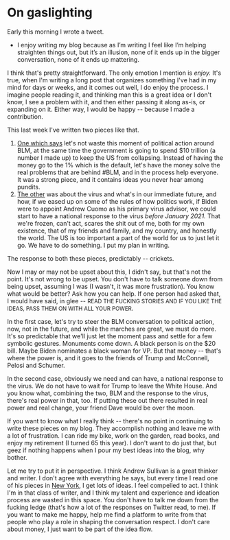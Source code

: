 # On gaslighting
Early this morning I wrote a tweet. 
* I enjoy writing my blog because as I’m writing I feel like I’m helping straighten things out, but it’s an illusion, none of it ends up in the bigger conversation, none of it ends up mattering.

I think that's pretty straightforward. The only emotion I mention is <i>enjoy.</i> It's true, when I'm writing a long post that organizes something I've had in my mind for days or weeks, and it comes out well, I do enjoy the process. I imagine people reading it, and thinking man this is a great idea or I don't know, I see a problem with it, and then either passing it along as-is, or expanding on it. Either way, I would be happy -- because I made a contribution. 

This last week I've written two pieces like that. 
1. <a href="http://scripting.com/2020/06/28/125635.html?title=ourOpportunity">One which says</a> let's not waste this moment of political action around BLM, at the same time the government is going to spend $10 trillion (a number I made up) to keep the US from collapsing. Instead of having the money go to the 1% which is the default, let's have the money solve the real problems that are behind #BLM, and in the process help everyone. It was a strong piece, and it contains ideas you never hear among pundits. 
2. <a href="http://scripting.com/2020/07/01/152316.html?title=whatWouldCuomoDo">The other</a> was about the virus and what's in our immediate future, and how, if we eased up on some of the rules of how politics work, if Biden were to appoint Andrew Cuomo as his primary virus advisor, we could start to have a national response to the virus <i>before January 2021. </i>That we're frozen, can't act, scares the shit out of me, both for my own existence, that of my friends and family, and my country, and honestly the world. The US is too important a part of the world for us to just let it go. We have to do something. I put my plan in writing. 

The response to both these pieces, predictably -- crickets.

Now I may or may not be upset about this, I didn't say, but that's not the point. It's not wrong to be upset. You don't have to talk someone down from being upset, assuming I was (I wasn't, it was more frustration). You know what would be better? Ask how you can help. If one person had asked that, I would have said, in glee -- <span style="font-size: .9em">READ THE FUCKING STORIES AND IF YOU LIKE THE IDEAS, PASS THEM ON WITH ALL YOUR POWER</span>. 

In the first case, let's try to steer the BLM conversation to political action, now, not in the future, and while the marches are great, we must do more. It's so predictable that we'll just let the moment pass and settle for a few symbolic gestures. Monuments come down. A black person is on the $20 bill. Maybe Biden nominates a black woman for VP. But that money -- that's where the power is, and it goes to the friends of Trump and McConnell, Pelosi and Schumer. 

In the second case, obviously we need and can have, a national response to the virus. We do not have to wait for Trump to leave the White House. And you know what, combining the two, BLM and the response to the virus, there's real power in that, too. If putting these out there resulted in real power and real change, your friend Dave would be over the moon. 

If you want to know what I really think -- there's no point in continuing to write these pieces on my blog. They accomplish nothing and leave me with a lot of frustration. I can ride my bike, work on the garden, read books, and enjoy my retirement (I turned 65 this year). I don't want to do just that, but geez if nothing happens when I pour my best ideas into the blog, why bother.

Let me try to put it in perspective. I think Andrew Sullivan is a great thinker and writer. I don't agree with everything he says, but every time I read one of his pieces in <a href="https://nymag.com/author/andrew-sullivan/">New York</a>, I get lots of ideas. I feel compelled to act. I think I'm in that class of writer, and I think my talent and experience and ideation process are wasted in this space. You don't have to talk me down from the fucking ledge (that's how a lot of the responses on Twitter read, to me). If you want to make me happy, help me find a platform to write from that people who play a role in shaping the conversation respect.  I don't care about money, I just want to be part of the idea flow. 

